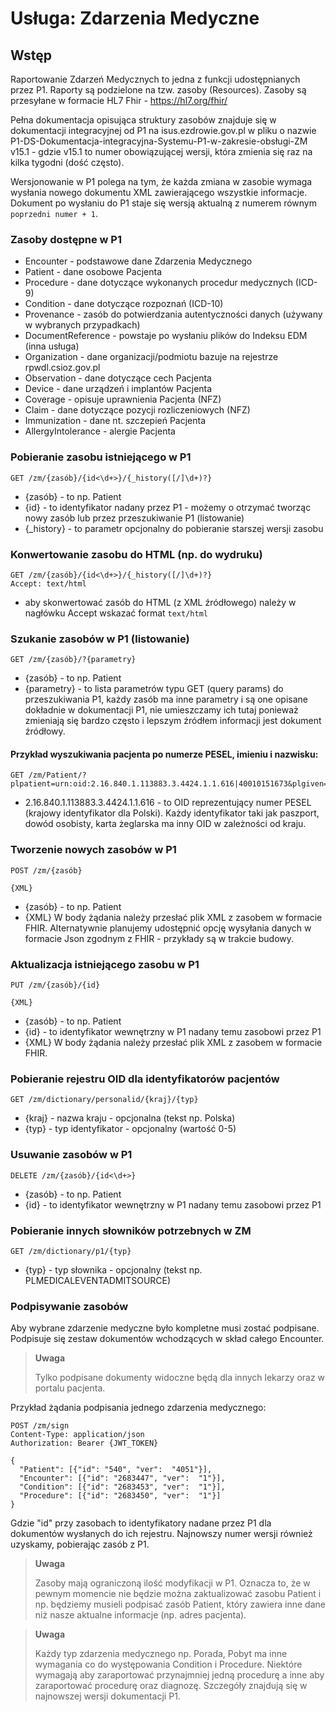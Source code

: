 # Usługa: Zdarzenia Medyczne

## Wstęp

Raportowanie Zdarzeń Medycznych to jedna z funkcji udostępnianych przez P1. Raporty są podzielone na tzw. zasoby (Resources). Zasoby są przesyłane w formacie HL7 Fhir - https://hl7.org/fhir/

Pełna dokumentacja opisująca struktury zasobów znajduje się w dokumentacji integracyjnej od P1 na isus.ezdrowie.gov.pl w pliku o nazwie P1-DS-Dokumentacja-integracyjna-Systemu-P1-w-zakresie-obsługi-ZM v15.1 - gdzie v15.1 to numer obowiązującej wersji, która zmienia się raz na kilka tygodni (dość często).

Wersjonowanie w P1 polega na tym, że każda zmiana w zasobie wymaga wysłania nowego dokumentu XML zawierającego wszystkie informacje. Dokument po wysłaniu do P1 staje się wersją aktualną z numerem równym `poprzedni numer + 1`.

### Zasoby dostępne w P1

- Encounter - podstawowe dane Zdarzenia Medycznego
- Patient - dane osobowe Pacjenta
- Procedure - dane dotyczące wykonanych procedur medycznych (ICD-9)
- Condition - dane dotyczące rozpoznań (ICD-10)
- Provenance - zasób do potwierdzania autentyczności danych (używany w wybranych przypadkach)
- DocumentReference - powstaje po wysłaniu plików do Indeksu EDM (inna usługa)
- Organization - dane organizacji/podmiotu bazuje na rejestrze rpwdl.csioz.gov.pl
- Observation - dane dotyczące cech Pacjenta
- Device - dane urządzeń i implantów Pacjenta
- Coverage - opisuje uprawnienia Pacjenta (NFZ)
- Claim - dane dotyczące pozycji rozliczeniowych (NFZ)
- Immunization - dane nt. szczepień Pacjenta
- AllergyIntolerance - alergie Pacjenta

### Pobieranie zasobu istniejącego w P1

```
GET /zm/{zasób}/{id<\d+>}/{_history([/]\d+)?}
```

- {zasób} - to np. Patient
- {id} - to identyfikator nadany przez P1 - możemy o otrzymać tworząc nowy zasób lub przez przeszukiwanie P1 (listowanie)
- {_history} - to parametr opcjonalny do pobieranie starszej wersji zasobu

### Konwertowanie zasobu do HTML (np. do wydruku)

```
GET /zm/{zasób}/{id<\d+>}/{_history([/]\d+)?}
Accept: text/html
```

- aby skonwertować zasób do HTML (z XML źródłowego) należy w nagłówku Accept wskazać format `text/html`

### Szukanie zasobów w P1 (listowanie)

```
GET /zm/{zasób}/?{parametry}
```

- {zasób} - to np. Patient
- {parametry} - to lista parametrów typu GET (query params) do przeszukiwania P1, każdy zasób ma inne parametry i są one opisane dokładnie w dokumentacji P1, nie umieszczamy ich tutaj ponieważ zmieniają się bardzo często i lepszym źródłem informacji jest dokument źródłowy.

#### Przykład wyszukiwania pacjenta po numerze PESEL, imieniu i nazwisku:

```
GET /zm/Patient/?plpatient=urn:oid:2.16.840.1.113883.3.4424.1.1.616|40010151673&plgiven=Sylwester&plfamily=Senior
```

- 2.16.840.1.113883.3.4424.1.1.616 - to OID reprezentujący numer PESEL (krajowy identyfikator dla Polski). Każdy identyfikator taki jak paszport, dowód osobisty, karta żeglarska ma inny OID w zależności od kraju.

### Tworzenie nowych zasobów w P1

```
POST /zm/{zasób}

{XML}
```

- {zasób} - to np. Patient
- {XML} W body żądania należy przesłać plik XML z zasobem w formacie FHIR. Alternatywnie planujemy udostępnić opcję wysyłania danych w formacie Json zgodnym z FHIR - przykłady są w trakcie budowy.

### Aktualizacja istniejącego zasobu w P1

```
PUT /zm/{zasób}/{id}

{XML}
```

- {zasób} - to np. Patient
- {id} - to identyfikator wewnętrzny w P1 nadany temu zasobowi przez P1
- {XML} W body żądania należy przesłać plik XML z zasobem w formacie FHIR.

### Pobieranie rejestru OID dla identyfikatorów pacjentów

```
GET /zm/dictionary/personalid/{kraj}/{typ}
```

- {kraj} - nazwa kraju - opcjonalna (tekst np. Polska)
- {typ} - typ identyfikator - opcjonalny (wartość 0-5)

### Usuwanie zasobów w P1

```
DELETE /zm/{zasób}/{id<\d+>}
```

- {zasób} - to np. Patient
- {id} - to identyfikator wewnętrzny w P1 nadany temu zasobowi przez P1

### Pobieranie innych słowników potrzebnych w ZM

```
GET /zm/dictionary/p1/{typ}
```

- {typ} - typ słownika - opcjonalny (tekst np. PLMEDICALEVENTADMITSOURCE)

### Podpisywanie zasobów

Aby wybrane zdarzenie medyczne było kompletne musi zostać podpisane.
Podpisuje się zestaw dokumentów wchodzących w skład całego Encounter.

> __Uwaga__
> 
> Tylko podpisane dokumenty widoczne będą dla innych lekarzy oraz w portalu pacjenta.

Przykład żądania podpisania jednego zdarzenia medycznego:

```http request
POST /zm/sign
Content-Type: application/json
Authorization: Bearer {JWT_TOKEN}

{
  "Patient": [{"id": "540", "ver":  "4051"}],
  "Encounter": [{"id": "2683447", "ver":  "1"}],
  "Condition": [{"id": "2683453", "ver":  "1"}],
  "Procedure": [{"id": "2683450", "ver":  "1"}]
}
```

Gdzie "id" przy zasobach to identyfikatory nadane przez P1 dla dokumentów wysłanych do ich rejestru.
Najnowszy numer wersji również uzyskamy, pobierając zasób z P1.

> __Uwaga__
> 
> Zasoby mają ograniczoną ilość modyfikacji w P1.
> Oznacza to, że w pewnym momencie nie będzie można zaktualizować zasobu Patient i np. będziemy musieli podpisać zasób Patient, który zawiera inne dane niż nasze aktualne informacje (np. adres pacjenta).

> __Uwaga__
> 
> Każdy typ zdarzenia medycznego np. Porada, Pobyt ma inne wymagania co do występowania Condition i Procedure. Niektóre wymagają aby zaraportować przynajmniej jedną procedurę a inne aby zaraportować procedurę oraz diagnozę. Szczegóły znajdują się w najnowszej wersji dokumentacji P1.